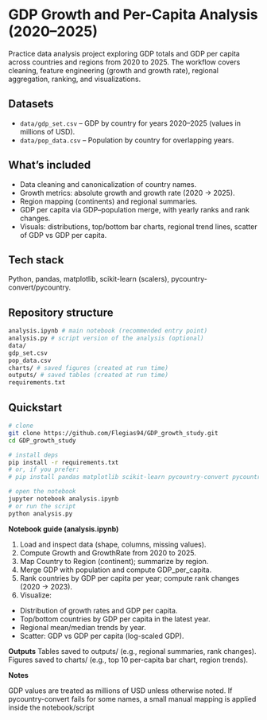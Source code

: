 # GDP Growth and Per-Capita Analysis (2020–2025)

Practice data analysis project exploring GDP totals and GDP per capita across countries and regions from 2020 to 2025. The workflow covers cleaning, feature engineering (growth and growth rate), regional aggregation, ranking, and visualizations.

## Datasets
- `data/gdp_set.csv` – GDP by country for years 2020–2025 (values in millions of USD).
- `data/pop_data.csv` – Population by country for overlapping years.

## What’s included
- Data cleaning and canonicalization of country names.
- Growth metrics: absolute growth and growth rate (2020 → 2025).
- Region mapping (continents) and regional summaries.
- GDP per capita via GDP–population merge, with yearly ranks and rank changes.
- Visuals: distributions, top/bottom bar charts, regional trend lines, scatter of GDP vs GDP per capita.

## Tech stack
Python, pandas, matplotlib, scikit-learn (scalers), pycountry-convert/pycountry.

## Repository structure
```bash
analysis.ipynb # main notebook (recommended entry point)
analysis.py # script version of the analysis (optional)
data/
gdp_set.csv
pop_data.csv
charts/ # saved figures (created at run time)
outputs/ # saved tables (created at run time)
requirements.txt
```

## Quickstart
```bash
# clone
git clone https://github.com/Flegias94/GDP_growth_study.git
cd GDP_growth_study

# install deps
pip install -r requirements.txt
# or, if you prefer:
# pip install pandas matplotlib scikit-learn pycountry-convert pycountry

# open the notebook
jupyter notebook analysis.ipynb
# or run the script
python analysis.py
```
**Notebook guide (analysis.ipynb)**
1. Load and inspect data (shape, columns, missing values).
2. Compute Growth and GrowthRate from 2020 to 2025.
3. Map Country to Region (continent); summarize by region.
4. Merge GDP with population and compute GDP_per_capita.
5. Rank countries by GDP per capita per year; compute rank changes (2020 → 2023).
6. Visualize:
  - Distribution of growth rates and GDP per capita.
  - Top/bottom countries by GDP per capita in the latest year.
  - Regional mean/median trends by year.
  - Scatter: GDP vs GDP per capita (log-scaled GDP).

**Outputs**
Tables saved to outputs/ (e.g., regional summaries, rank changes).
Figures saved to charts/ (e.g., top 10 per-capita bar chart, region trends).

**Notes**

GDP values are treated as millions of USD unless otherwise noted.
If pycountry-convert fails for some names, a small manual mapping is applied inside the notebook/script

